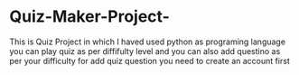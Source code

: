 # Quiz-Maker-Project-

This is Quiz Project in which I haved used python as programing language you can play quiz as per 
diffifulty level and you can also add questino as per your difficulty for add quiz question 
you need to create an account first 
